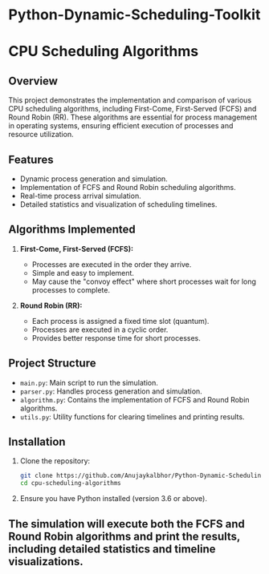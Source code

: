 # Python-Dynamic-Scheduling-Toolkit
# CPU Scheduling Algorithms

## Overview

This project demonstrates the implementation and comparison of various CPU scheduling algorithms, including First-Come, First-Served (FCFS) and Round Robin (RR). These algorithms are essential for process management in operating systems, ensuring efficient execution of processes and resource utilization.

## Features

- Dynamic process generation and simulation.
- Implementation of FCFS and Round Robin scheduling algorithms.
- Real-time process arrival simulation.
- Detailed statistics and visualization of scheduling timelines.

## Algorithms Implemented

1. **First-Come, First-Served (FCFS):**
   - Processes are executed in the order they arrive.
   - Simple and easy to implement.
   - May cause the "convoy effect" where short processes wait for long processes to complete.

2. **Round Robin (RR):**
   - Each process is assigned a fixed time slot (quantum).
   - Processes are executed in a cyclic order.
   - Provides better response time for short processes.

## Project Structure

- `main.py`: Main script to run the simulation.
- `parser.py`: Handles process generation and simulation.
- `algorithm.py`: Contains the implementation of FCFS and Round Robin algorithms.
- `utils.py`: Utility functions for clearing timelines and printing results.

## Installation

1. Clone the repository:
   ```bash
   git clone https://github.com/Anujaykalbhor/Python-Dynamic-Scheduling-Toolkit.git
   cd cpu-scheduling-algorithms
   
2. Ensure you have Python installed (version 3.6 or above).


## The simulation will execute both the FCFS and Round Robin algorithms and print the results, including detailed statistics and timeline visualizations.
